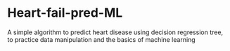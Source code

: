 # Heart-fail-pred-ML
A simple algorithm to predict heart disease using decision regression tree, to practice data manipulation and the basics of machine learning
